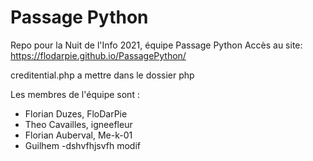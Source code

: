# Passage Python
Repo pour la Nuit de l'Info 2021, équipe Passage Python
Accès au site: https://flodarpie.github.io/PassagePython/

creditential.php a mettre dans le dossier php 

Les membres de l'équipe sont :
- Florian Duzes, FloDarPie
- Theo Cavailles, igneefleur
- Florian Auberval, Me-k-01
- Guilhem -dshvfhjsvfh modif